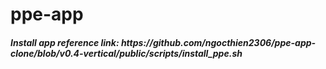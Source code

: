 # ppe-app
<h5>Install app reference link: https://github.com/ngocthien2306/ppe-app-clone/blob/v0.4-vertical/public/scripts/install_ppe.sh</h5>
